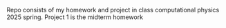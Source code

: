 Repo consists of my homework and project in class computational physics 2025 spring.
Project 1 is the midterm homework
